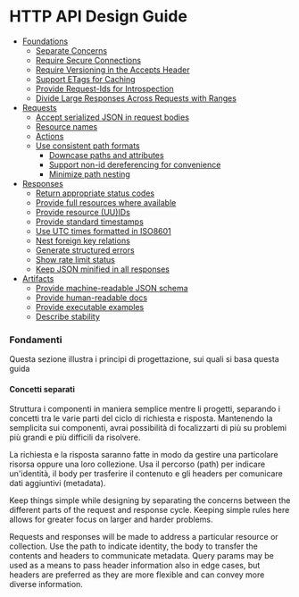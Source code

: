 # HTTP API Design Guide

* [Foundations](foundations/README.md)
  * [Separate Concerns](foundations/separate-concerns.md)
  * [Require Secure Connections](foundations/require-secure-connections.md)
  * [Require Versioning in the Accepts Header](foundations/require-versioning-in-the-accepts-header.md)
  * [Support ETags for Caching](foundations/support-etags-for-caching.md)
  * [Provide Request-Ids for Introspection](foundations/provide-request-ids-for-introspection.md)
  * [Divide Large Responses Across Requests with Ranges](foundations/divide-large-responses-across-requests-with-ranges.md)
* [Requests](requests/README.md)
  * [Accept serialized JSON in request bodies](requests/accept-serialized-json-in-request-bodies.md)
  * [Resource names](requests/resource-names.md)
  * [Actions](requests/actions.md)
  * [Use consistent path formats](requests/use-consistent-path-formats.md)
    * [Downcase paths and attributes](requests/downcase-paths-and-attributes.md)
    * [Support non-id dereferencing for convenience](requests/support-non-id-dereferencing-for-convenience.md)
    * [Minimize path nesting](requests/minimize-path-nesting.md)
* [Responses](responses/README.md)
  * [Return appropriate status codes](responses/return-appropriate-status-codes.md)
  * [Provide full resources where available](responses/provide-full-resources-where-available.md)
  * [Provide resource (UU)IDs](responses/provide-resource-uuids.md)
  * [Provide standard timestamps](responses/provide-standard-timestamps.md)
  * [Use UTC times formatted in ISO8601](responses/use-utc-times-formatted-in-iso8601.md)
  * [Nest foreign key relations](responses/nest-foreign-key-relations.md)
  * [Generate structured errors](responses/generate-structured-errors.md)
  * [Show rate limit status](responses/show-rate-limit-status.md)
  * [Keep JSON minified in all responses](responses/keep-json-minified-in-all-responses.md)
* [Artifacts](artifacts/README.md)
  *  [Provide machine-readable JSON schema](artifacts/provide-machine-readable-json-schema.md)
  *  [Provide human-readable docs](artifacts/provide-human-readable-docs.md)
  *  [Provide executable examples](artifacts/provide-executable-examples.md)
  *  [Describe stability](artifacts/describe-stability.md)

### Fondamenti

Questa sezione illustra i principi di progettazione, sui quali si basa questa guida


#### Concetti separati

Struttura i componenti in maniera semplice mentre li progetti, separando i concetti tra le varie parti del ciclo di richiesta e risposta. Mantenendo la semplicita sui componenti, avrai possibilità di focalizzarti di più su problemi più grandi e più difficili da risolvere.

La richiesta e la risposta saranno fatte in modo da gestire una particolare risorsa oppure una loro collezione. Usa il percorso (path) per indicare un'identità, il body per trasferire il contenuto e gli headers per comunicare dati aggiuntivi (metadata).


Keep things simple while designing by separating the concerns between the
different parts of the request and response cycle. Keeping simple rules here
allows for greater focus on larger and harder problems.

Requests and responses will be made to address a particular resource or
collection. Use the path to indicate identity, the body to transfer the
contents and headers to communicate metadata. Query params may be used as a
means to pass header information also in edge cases, but headers are preferred
as they are more flexible and can convey more diverse information.

